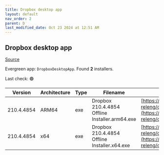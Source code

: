 ```yaml
---
title: Dropbox desktop app
layout: default
nav_order: 2
parent: D
last_modified_date: Oct 23 2024 at 12:51 AM
---
```


## Dropbox desktop app

[Source](https://www.dropbox.com/desktop)

Evergreen app: `DropboxDesktopApp`. Found **2** installers.

Last check: 🟢

| Version    | Architecture | Type | Filename                                       | URI                                                                                                                                                                                                            |
| ---------- | ------------ | ---- | ---------------------------------------------- | -------------------------------------------------------------------------------------------------------------------------------------------------------------------------------------------------------------- |
| 210.4.4854 | ARM64        | exe  | Dropbox 210.4.4854 Offline Installer.arm64.exe | [https://edge.dropboxstatic.com/dbx-releng/client/Dropbox%20210.4.4854%20Offline%20Installer.arm64.exe](https://edge.dropboxstatic.com/dbx-releng/client/Dropbox%20210.4.4854%20Offline%20Installer.arm64.exe) |
| 210.4.4854 | x64          | exe  | Dropbox 210.4.4854 Offline Installer.x64.exe   | [https://edge.dropboxstatic.com/dbx-releng/client/Dropbox%20210.4.4854%20Offline%20Installer.x64.exe](https://edge.dropboxstatic.com/dbx-releng/client/Dropbox%20210.4.4854%20Offline%20Installer.x64.exe)     |
